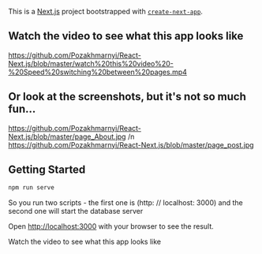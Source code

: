 This is a [Next.js](https://nextjs.org/) project bootstrapped with [`create-next-app`](https://github.com/vercel/next.js/tree/canary/packages/create-next-app).

## Watch the video to see what this app looks like

https://github.com/Pozakhmarnyi/React-Next.js/blob/master/watch%20this%20video%20-%20Speed%20switching%20between%20pages.mp4

## Or look at the screenshots, but it's not so much fun...
https://github.com/Pozakhmarnyi/React-Next.js/blob/master/page_About.jpg /n
https://github.com/Pozakhmarnyi/React-Next.js/blob/master/page_post.jpg

## Getting Started


```bash
npm run serve 

```

So you run two scripts - the first one is (http: // localhost: 3000) and the second one will start the database server


Open [http://localhost:3000](http://localhost:3000) with your browser to see the result.


Watch the video to see what this app looks like
